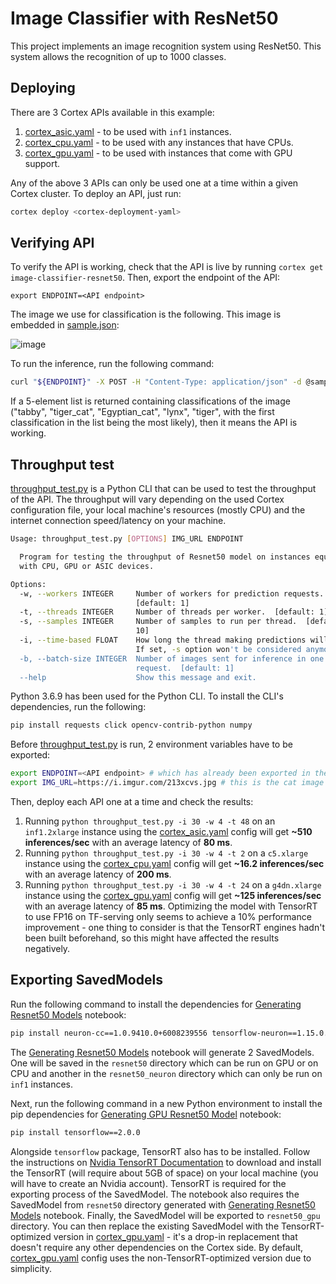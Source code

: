 # Image Classifier with ResNet50

This project implements an image recognition system using ResNet50. This system allows the recognition of up to 1000 classes.

## Deploying

There are 3 Cortex APIs available in this example:

1. [cortex_asic.yaml](cortex_asic.yaml) - to be used with `inf1` instances.
1. [cortex_cpu.yaml](cortex_cpu.yaml) - to be used with any instances that have CPUs.
1. [cortex_gpu.yaml](cortex_gpu.yaml) - to be used with instances that come with GPU support.

Any of the above 3 APIs can only be used one at a time within a given Cortex cluster. To deploy an API, just run:
```bash
cortex deploy <cortex-deployment-yaml>
```

## Verifying API

To verify the API is working, check that the API is live by running `cortex get image-classifier-resnet50`. Then, export the endpoint of the API:
```
export ENDPOINT=<API endpoint>
```

The image we use for classification is the following. This image is embedded in [sample.json](sample.json):

![image](https://i.imgur.com/213xcvs.jpg)

To run the inference, run the following command:
```bash
curl "${ENDPOINT}" -X POST -H "Content-Type: application/json" -d @sample.json
```

If a 5-element list is returned containing classifications of the image ("tabby", "tiger_cat", "Egyptian_cat", "lynx", "tiger", with the first classification in the list being the most likely), then it means the API is working.

## Throughput test

[throughput_test.py](throughput_test.py) is a Python CLI that can be used to test the throughput of the API. The throughput will vary depending on the used Cortex configuration file, your local machine's resources (mostly CPU) and the internet connection speed/latency on your machine.
```bash
Usage: throughput_test.py [OPTIONS] IMG_URL ENDPOINT

  Program for testing the throughput of Resnet50 model on instances equipped
  with CPU, GPU or ASIC devices.

Options:
  -w, --workers INTEGER     Number of workers for prediction requests.
                            [default: 1]
  -t, --threads INTEGER     Number of threads per worker.  [default: 1]
  -s, --samples INTEGER     Number of samples to run per thread.  [default:
                            10]
  -i, --time-based FLOAT    How long the thread making predictions will run for in seconds.
                            If set, -s option won't be considered anymore.
  -b, --batch-size INTEGER  Number of images sent for inference in one
                            request.  [default: 1]
  --help                    Show this message and exit.
```

Python 3.6.9 has been used for the Python CLI. To install the CLI's dependencies, run the following:
```bash
pip install requests click opencv-contrib-python numpy
```

Before [throughput_test.py](throughput_test.py) is run, 2 environment variables have to be exported:
```bash
export ENDPOINT=<API endpoint> # which has already been exported in the previous step
export IMG_URL=https://i.imgur.com/213xcvs.jpg # this is the cat image shown in the previous step
```

Then, deploy each API one at a time and check the results:

1. Running `python throughput_test.py -i 30 -w 4 -t 48` on an `inf1.2xlarge` instance using the [cortex_asic.yaml](cortex_asic.yaml) config will get **~510 inferences/sec** with an average latency of **80 ms**.
1. Running `python throughput_test.py -i 30 -w 4 -t 2` on a `c5.xlarge` instance using the [cortex_cpu.yaml](cortex_cpu.yaml) config will get **~16.2 inferences/sec** with an average latency of **200 ms**.
1. Running `python throughput_test.py -i 30 -w 4 -t 24` on a `g4dn.xlarge` instance using the [cortex_gpu.yaml](cortex_gpu.yaml) config will get **~125 inferences/sec** with an average latency of **85 ms**. Optimizing the model with TensorRT to use FP16 on TF-serving only seems to achieve a 10% performance improvement - one thing to consider is that the TensorRT engines hadn't been built beforehand, so this might have affected the results negatively.

## Exporting SavedModels

Run the following command to install the dependencies for [Generating Resnet50 Models](Generating%20Resnet50%20Models.ipynb) notebook:
```bash
pip install neuron-cc==1.0.9410.0+6008239556 tensorflow-neuron==1.15.0.1.0.1333.0
```

The [Generating Resnet50 Models](Generating%20Resnet50%20Models.ipynb) notebook will generate 2 SavedModels. One will be saved in the `resnet50` directory which can be run on GPU or on CPU and another in the `resnet50_neuron` directory which can only be run on `inf1` instances.

Next, run the following command in a new Python environment to install the pip dependencies for [Generating GPU Resnet50 Model](Generating%20GPU%20Resnet50%20Model.ipynb) notebook:
```bash
pip install tensorflow==2.0.0
```
Alongside `tensorflow` package, TensorRT also has to be installed. Follow the instructions on [Nvidia TensorRT Documentation](https://docs.nvidia.com/deeplearning/tensorrt/install-guide/index.html#installing-debian) to download and install the TensorRT (will require about 5GB of space) on your local machine (you will have to create an Nvidia account). TensorRT is required for the exporting process of the SavedModel. The notebook also requires the SavedModel from `resnet50` directory generated with [Generating Resnet50 Models](Generating%20Resnet50%20Models.ipynb) notebook. Finally, the SavedModel will be exported to `resnet50_gpu` directory. You can then replace the existing SavedModel with the TensorRT-optimized version in [cortex_gpu.yaml](cortex_gpu.yaml) - it's a drop-in replacement that doesn't require any other dependencies on the Cortex side. By default, [cortex_gpu.yaml](cortex_gpu.yaml) config uses the non-TensorRT-optimized version due to simplicity.

